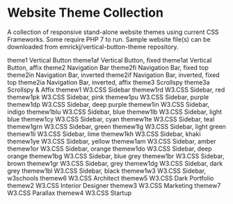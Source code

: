 # Website Theme Collection
A collection of responsive stand-alone website themes using current CSS Frameworks.  Some require PHP 7 to run.  Sample website file(s) can be downloaded from emrickj/vertical-button-theme repository.

theme1      Vertical Button
theme1af    Vertical Button, fixed
theme1at    Vertical Button, affix
theme2      Navigation Bar
theme2fi    Navigation Bar, fixed top
theme2in    Navigation Bar, inverted
theme2if    Navigation Bar, inverted, fixed top
theme2ia    Navigation Bar, inverted, affix
theme3      Scrollspy
theme3a     Scrollspy & Affix
themew1     W3.CSS Sidebar
themew1rd   W3.CSS Sidebar, red
themew1pk   W3.CSS Sidebar, pink
themew1pu   W3.CSS Sidebar, purple
themew1dp   W3.CSS Sidebar, deep purple
themew1in   W3.CSS Sidebar, indigo
themew1blu  W3.CSS Sidebar, blue
themew1lb   W3.CSS Sidebar, light blue
themew1cy   W3.CSS Sidebar, cyan
themew1te   W3.CSS Sidebar, teal
themew1grn  W3.CSS Sidebar, green
themew1lg   W3.CSS Sidebar, light green
themew1li   W3.CSS Sidebar, lime
themew1kh   W3.CSS Sidebar, khaki
themew1ye   W3.CSS Sidebar, yellow
themew1am   W3.CSS Sidebar, amber
themew1or   W3.CSS Sidebar, orange
themew1do   W3.CSS Sidebar, deep orange
themew1bg   W3.CSS Sidebar, blue grey
themew1br   W3.CSS Sidebar, brown
themew1gr   W3.CSS Sidebar, grey
themew1dg   W3.CSS Sidebar, dark grey
themew1bl   W3.CSS Sidebar, black
themew1w3   W3.CSS Sidebar, w3schools
themew6     W3.CSS Architect
themew5     W3.CSS Dark Portfolio
themew2     W3.CSS Interior Designer
themew3     W3.CSS Marketing
themew7     W3.CSS Parallax
themew4     W3.CSS Startup
